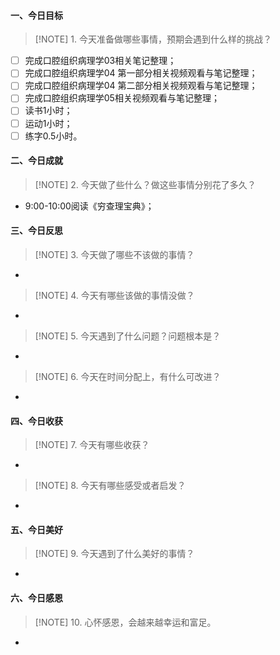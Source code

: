 #### 一、今日目标
> [!NOTE] 1. 今天准备做哪些事情，预期会遇到什么样的挑战？
- [ ]  完成口腔组织病理学03相关笔记整理；
- [ ] 完成口腔组织病理学04 第一部分相关视频观看与笔记整理；
- [ ] 完成口腔组织病理学04 第二部分相关视频观看与笔记整理；
- [ ] 完成口腔组织病理学05相关视频观看与笔记整理；
- [ ] 读书1小时；
- [ ] 运动1小时；
- [ ] 练字0.5小时。

#### 二、今日成就
> [!NOTE] 2. 今天做了些什么？做这些事情分别花了多久？
* 9:00-10:00阅读《穷查理宝典》；

#### 三、今日反思
> [!NOTE] 3. 今天做了哪些不该做的事情？
* 
> [!NOTE] 4. 今天有哪些该做的事情没做？
* 
> [!NOTE] 5. 今天遇到了什么问题？问题根本是？
* 
> [!NOTE] 6. 今天在时间分配上，有什么可改进？
* 

#### 四、今日收获
> [!NOTE] 7. 今天有哪些收获？
* 
> [!NOTE] 8. 今天有哪些感受或者启发？
* 

#### 五、今日美好
> [!NOTE] 9. 今天遇到了什么美好的事情？
* 

#### 六、今日感恩
> [!NOTE] 10. 心怀感恩，会越来越幸运和富足。
* 
